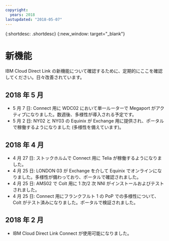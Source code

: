 ```yaml
---
copyright:
  years: 2018
lastupdated: "2018-05-07"
---
```


{:shortdesc: .shortdesc}
{:new_window: target="_blank"}

# 新機能

IBM Cloud Direct Link の新機能について確認するために、定期的にここを確認してください。日々改善されています。

## 2018 年 5 月

 * 5 月 7 日: Connect 用に WDC02 において単一ルーターで Megaport がアクティブになりました。数週後、多様性が導入される予定です。
 * 5 月 2 日: NY02 と NY03 の Equinix が Exchange 用に提供され、ポータルで稼働するようになりました (多様性を備えています)。

## 2018 年 4 月

 * 4 月 27 日: ストックホルムで Connect 用に Telia が稼働するようになりました。
 * 4 月 25 日: LONDON 03 が Exchange を介して Equinix でオンラインになりました。多様性が備わっており、ポータルで確認されました。
 * 4 月 25 日: AMS02 で Colt 用に 1 次/2 次 NNI がインストールおよびテストされました。
 * 4 月 25 日: Connect 用にフランクフルト 1 の PoP での多様性について、Colt がテスト済みになりました。ポータルで検証されました。
 
 ## 2018 年 2 月
 
 * IBM Cloud Direct Link Connect が使用可能になりました。
